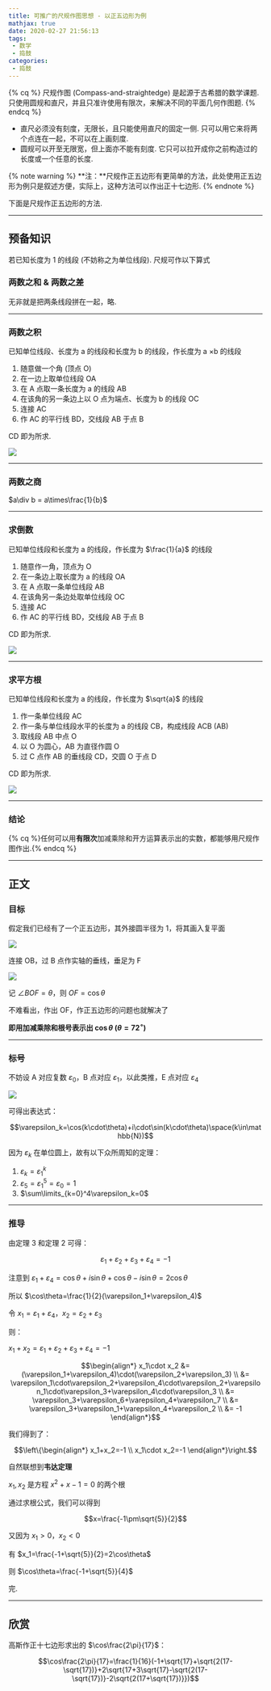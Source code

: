 ```yaml
---
title: 可推广的尺规作图思想 - 以正五边形为例
mathjax: true
date: 2020-02-27 21:56:13
tags:
 - 数学
 - 捣鼓
categories:
 - 捣鼓
---
```


<!-- placeholder -->

{% cq %} 尺规作图 (Compass-and-straightedge) 是起源于古希腊的数学课题. 
只使用圆规和直尺，并且只准许使用有限次，来解决不同的平面几何作图题.  {% endcq %}

 - 直尺必须没有刻度，无限长，且只能使用直尺的固定一侧. 只可以用它来将两个点连在一起，不可以在上画刻度. 
 - 圆规可以开至无限宽，但上面亦不能有刻度. 它只可以拉开成你之前构造过的长度或一个任意的长度. 

{% note warning %}
**注：**尺规作正五边形有更简单的方法，此处使用正五边形为例只是叙述方便，实际上，这种方法可以作出正十七边形. 
{% endnote %}

下面是尺规作正五边形的方法. 

<!-- more -->

---

## 预备知识

若已知长度为 1 的线段 (不妨称之为单位线段). 尺规可作以下算式

### 两数之和 & 两数之差

无非就是把两条线段拼在一起，略. 

---

### 两数之积

已知单位线段、长度为 a 的线段和长度为 b 的线段，作长度为 a $\times$b 的线段

1. 随意做一个角 (顶点 O)
2. 在一边上取单位线段 OA
3. 在 A 点取一条长度为 a 的线段 AB
4. 在该角的另一条边上以 O 点为端点、长度为 b 的线段 OC
5. 连接 AC
6. 作 AC 的平行线 BD，交线段 AB 于点 B

CD 即为所求. 

![](https://cdn.xecades.xyz/image/RegularPentagon-pic1.svg)

---

### 两数之商

$a\div b = a\times\frac{1}{b}$

---

### 求倒数

已知单位线段和长度为 a 的线段，作长度为 $\frac{1}{a}$ 的线段

1. 随意作一角，顶点为 O
2. 在一条边上取长度为 a 的线段 OA
3. 在 A 点取一条单位线段 AB
4. 在该角另一条边处取单位线段 OC
5. 连接 AC
6. 作 AC 的平行线 BD，交线段 AB 于点 B

CD 即为所求. 

![](https://cdn.xecades.xyz/image/RegularPentagon-pic2.svg)

---

### 求平方根

已知单位线段和长度为 a 的线段，作长度为 $\sqrt{a}$ 的线段

1. 作一条单位线段 AC
2. 作一条与单位线段水平的长度为 a 的线段 CB，构成线段 ACB (AB)
3. 取线段 AB 中点 O
4. 以 O 为圆心，AB 为直径作圆 O
5. 过 C 点作 AB 的垂线段 CD，交圆 O 于点 D

CD 即为所求.

![](https://cdn.xecades.xyz/image/RegularPentagon-pic3.svg)

---

### 结论

{% cq %}任何可以用**有限次**加减乘除和开方运算表示出的实数，都能够用尺规作图作出.{% endcq %}

---

## 正文

### 目标

假定我们已经有了一个正五边形，其外接圆半径为 1，将其画入复平面

![](https://cdn.xecades.xyz/image/RegularPentagon-pic4.svg)

连接 OB，过 B 点作实轴的垂线，垂足为 F

![](https://cdn.xecades.xyz/image/RegularPentagon-pic5.svg)

记 $\angle BOF = \theta$，则 $OF = \cos\theta$

不难看出，作出 OF，作正五边形的问题也就解决了

**即用加减乘除和根号表示出 $\cos\theta$ ($\theta = 72^{\circ}$)**

---

### 标号

不妨设 A 对应复数 $\varepsilon_0$，B 点对应 $\varepsilon_1$，以此类推，E 点对应 $\varepsilon_4$

![](https://cdn.xecades.xyz/image/RegularPentagon-pic6.svg)

可得出表达式：

$$\varepsilon_k=\cos(k\cdot\theta)+i\cdot\sin(k\cdot\theta)\space(k\in\mathbb{N})$$

因为 $\varepsilon_k$ 在单位圆上，故有以下众所周知的定理：

1. $\varepsilon_k=\varepsilon_1^k$
2. $\varepsilon_5=\varepsilon_1^5=\varepsilon_0=1$
3. $\sum\limits_{k=0}^4\varepsilon_k=0$

---

### 推导

由定理 3 和定理 2 可得：

$$\varepsilon_1+\varepsilon_2+\varepsilon_3+\varepsilon_4=-1$$

注意到 $\varepsilon_1+\varepsilon_4=\cos\theta+i\sin\theta+\cos\theta-i\sin\theta=2\cos\theta$

所以 $\cos\theta=\frac{1}{2}(\varepsilon_1+\varepsilon_4)$

令 $x_1=\varepsilon_1+\varepsilon_4$，$x_2=\varepsilon_2+\varepsilon_3$

则：

$x_1+x_2=\varepsilon_1+\varepsilon_2+\varepsilon_3+\varepsilon_4=-1$

$$\begin{align*}
x_1\cdot x_2 &= (\varepsilon_1+\varepsilon_4)\cdot(\varepsilon_2+\varepsilon_3) \\
 &= \varepsilon_1\cdot\varepsilon_2+\varepsilon_4\cdot\varepsilon_2+\varepsilon_1\cdot\varepsilon_3+\varepsilon_4\cdot\varepsilon_3 \\
 &= \varepsilon_3+\varepsilon_6+\varepsilon_4+\varepsilon_7 \\
 &= \varepsilon_3+\varepsilon_1+\varepsilon_4+\varepsilon_2 \\
 &= -1
\end{align*}$$

我们得到了：

$$\left\{\begin{align*}
x_1+x_2=-1 \\
x_1\cdot x_2=-1
\end{align*}\right.$$

自然联想到**韦达定理**

$x_1,x_2$ 是方程 $x^2+x-1=0$ 的两个根

通过求根公式，我们可以得到

$$x=\frac{-1\pm\sqrt{5}}{2}$$

又因为 $x_1>0$，$x_2<0$

有 $x_1=\frac{-1+\sqrt{5}}{2}=2\cos\theta$

则 $\cos\theta=\frac{-1+\sqrt{5}}{4}$

完.

---

## 欣赏

高斯作正十七边形求出的 $\cos\frac{2\pi}{17}$：

$$\cos\frac{2\pi}{17}=\frac{1}{16}(-1+\sqrt{17}+\sqrt{2(17-\sqrt{17})}+2\sqrt{17+3\sqrt{17}-\sqrt{2(17-\sqrt{17})}-2\sqrt{2(17+\sqrt{17})}})$$
